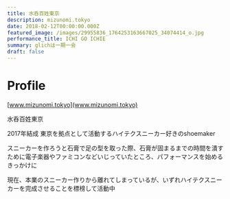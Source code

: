 ```yaml
---
title: 水呑百姓東京
description: mizunomi.tokyo
date: 2018-02-12T00:00:00.000Z
featured_image: /images/29955836_1764253163667025_34074414_o.jpg
performance_title: ICHI GO ICHIE
summary: glichは一期一会
draft: false
---
```

# Profile

[www.mizunomi.tokyo](www.mizunomi.tokyo)

水呑百姓東京

2017年結成 東京を拠点として活動するハイテクスニーカー好きのshoemaker



スニーカーを作ろうと石膏で足の型を取った際、石膏が固まるまでの時間を潰すために電子楽器やファミコンなどいじっていたところ、パフォーマンスを始めるきっかけに



現在、本業のスニーカー作りから離れてしまっているが、いずれハイテクスニーカーを完成させることを標榜して活動中
